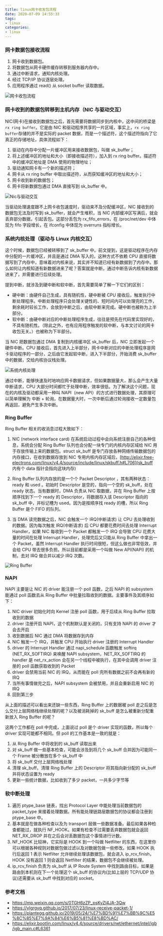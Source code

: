 ```yaml
---
title: linux网卡收发包流程
date: 2020-07-09 14:55:33
tags:
- linux
categories:
- linux
---
```


### 网卡数据包接收流程

1. 网卡收到数据包。
2. 将数据包从网卡硬件缓存转移到服务器内存中。
3. 通过中断请求，通知内核处理。
4. 经过 TCP/IP 协议逐层处理。
5. 应用程序通过 read() 从 socket buffer 读取数据。

![网卡收包流程](https://tva1.sinaimg.cn/large/008i3skNly1gwi3ashxjrj30ha1523zx.jpg)

### 网卡收到的数据包转移到主机内存（NIC 与驱动交互）

NIC(网卡)在接收到数据包之后，首先需要将数据同步到内核中，这中间的桥梁是 `rx ring buffer`。它是由 NIC 和驱动程序共享的一片区域，事实上，`rx ring buffer`存储的并不是实际的 packet 数据，而是一个描述符，这个描述符指向了它真正的存储地址，具体流程如下：

1. 驱动在内存中分配一片缓冲区用来接收数据包，叫做 sk_buffer；
2. 将上述缓冲区的地址和大小（即接收描述符），加入到 rx ring buffer。描述符中的缓冲区地址是 DMA 使用的物理地址；
3. 驱动通知网卡有一个新的描述符；
4. 网卡从 rx ring buffer 中取出描述符，从而获知缓冲区的地址和大小；
5. 网卡收到新的数据包；
6. 网卡将新数据包通过 DMA 直接写到 sk_buffer 中。

![Nic与驱动交互](https://tva1.sinaimg.cn/large/008i3skNly1gwi3cy7kw7j31320m0tat.jpg)

当驱动处理速度跟不上网卡收包速度时，驱动来不及分配缓冲区，NIC 接收到的数据包无法及时写到 sk_buffer，就会产生堆积，当 NIC 内部缓冲区写满后，就会丢弃部分数据，引起丢包。这部分丢包为 rx_fifo_errors，在 /proc/net/dev 中体现为 fifo 字段增长，在 ifconfig 中体现为 overruns 指标增长。

### 系统内核处理（驱动与 Linux 内核交互）

这个时候，数据包已经被转移到了 sk_buffer 中。前文提到，这是驱动程序在内存中分配的一片缓冲区，并且是通过 DMA 写入的，这种方式不依赖 CPU 直接将数据写到了内存中，意味着对内核来说，其实并不知道已经有新数据到了内存中。那么如何让内核知道有新数据进来了呢？答案就是中断，通过中断告诉内核有新数据进来了，并需要进行后续处理。

提到中断，就涉及到硬中断和软中断，首先需要简单了解一下它们的区别：

- 硬中断：由硬件自己生成，具有随机性，硬中断被 CPU 接收后，触发执行中断处理程序。中断处理程序只会处理关键性的、短时间内可以处理完的工作，剩余耗时较长工作，会放到中断之后，由软中断来完成。硬中断也被称为上半部分。
- 软中断：由硬中断对应的中断处理程序生成，往往是预先在代码里实现好的，不具有随机性。（除此之外，也有应用程序触发的软中断，与本文讨论的网卡收包无关。）也被称为下半部分。

当 NIC 把数据包通过 DMA 复制到内核缓冲区 sk_buffer 后，NIC 立即发起一个硬件中断。CPU 接收后，首先进入上半部分，网卡中断对应的中断处理程序是网卡驱动程序的一部分，之后由它发起软中断，进入下半部分，开始消费 sk_buffer 中的数据，交给内核协议栈处理。

![系统内核处理](http://qehtohz1z.bkt.clouddn.com/fafucoder-blog/hk0qi.png)

通过中断，能够快速及时地响应网卡数据请求，但如果数据量大，那么会产生大量中断请求，CPU 大部分时间都忙于处理中断，效率很低。为了解决这个问题，现在的内核及驱动都采用一种叫 NAPI（new API）的方式进行数据处理，其原理可以简单理解为 中断 + 轮询，在数据量大时，一次中断后通过轮询接收一定数量包再返回，避免产生多次中断。


### Ring Buffer
Ring Buffer 相关的收消息过程大致如下：
1. NIC (network interface card) 在系统启动过程中会向系统注册自己的各种信息，系统会分配 Ring Buffer 队列也会分配一块专门的内核内存区域给 NIC 用于存放传输上来的数据包。struct sk_buff 是专门存放各种网络传输数据包的内存接口，在收到数据存放到 NIC 专用内核内存区域后，[http://elixir.free-electrons.com/linux/v4.4/source/include/linux/skbuff.h#L706](sk_buff 内有个 data 指针会指向这块内存)

2. Ring Buffer 队列内存放的是一个个 Packet Descriptor ，其有两种状态： ready 和 used 。初始时 Descriptor 是空的，指向一个空的 sk_buff，处在 ready 状态。当有数据时，DMA 负责从 NIC 取数据，并在 Ring Buffer 上按顺序找到下一个 ready 的 Descriptor，将数据存入该 Descriptor 指向的 sk_buff 中，并标记槽为 used。因为是按顺序找 ready 的槽，所以 Ring Buffer 是个 FIFO 的队列。

3. 当 DMA 读完数据之后，NIC 会触发一个 IRQ(中断请求) 让 CPU 去处理收到的数据。因为每次触发 IRQ(中断请求) 后 CPU 都要花费时间去处理 Interrupt Handler，如果 NIC 每收到一个 Packet 都触发一个 IRQ 会导致 CPU 花费大量的时间在处理 Interrupt Handler，处理完后又只能从 Ring Buffer 中拿出一个 Packet，虽然 Interrupt Handler 执行时间很短，但这么做也非常低效，并会给 CPU 带去很多负担。所以目前都是采用一个叫做 New API(NAPI) 的机制，去对 IRQ 做合并以减少 IRQ 次数。

![Ring Buffer](http://qehtohz1z.bkt.clouddn.com/fafucoder-blog/3orb9.png)

### NAPI
NAPI 主要是让 NIC 的 driver 能注册一个 poll 函数，之后 NAPI 的 subsystem 能通过 poll 函数去从 Ring Buffer 中批量拉取收到的数据。主要事件及其顺序如下：
1. NIC driver 初始化时向 Kernel 注册 poll 函数，用于后续从 Ring Buffer 拉取收到的数据
2. driver 注册开启 NAPI，这个机制默认是关闭的，只有支持 NAPI 的 driver 才会去开启
3. 收到数据后 NIC 通过 DMA 将数据存到内存
4. NIC 触发一个 IRQ，并触发 CPU 开始执行 driver 注册的 Interrupt Handler
5. driver 的 Interrupt Handler 通过 napi_schedule 函数触发 softirq (NET_RX_SOFTIRQ) 来唤醒 NAPI subsystem，NET_RX_SOFTIRQ 的 handler 是 net_rx_action 会在另一个线程中被执行，在其中会调用 driver 注册的 poll 函数获取收到的 Packet
6. driver 会禁用当前 NIC 的 IRQ，从而能在 poll 完所有数据之前不会再有新的 IRQ
7. 当所有事情做完之后，NAPI subsystem 会被禁用，并且会重新启用 NIC 的 IRQ
8. 回到第三步

从上面的描述可以看出来还缺一些东西，Ring Buffer 上的数据被 poll 走之后是怎么交付上层网络栈继续处理的呢？以及被消耗掉的 sk_buff 是怎么被重新分配重新放入 Ring Buffer 的呢？

这两个工作都在 poll 中完成，上面说过 poll 是个 driver 实现的函数，所以每个 driver 实现可能都不相同。但 poll 的工作基本是一致的就是：

1. 从 Ring Buffer 中将收到的 sk_buff 读取出来
2. 对 sk_buff 做一些基本检查，可能会涉及到将几个 sk_buff 合并因为可能同一个 Frame 被分散放在多个 sk_buff 中
3. 将 sk_buff 交付上层网络栈处理
4. 清理 sk_buff，清理 Ring Buffer 上的 Descriptor 将其指向新分配的 sk_buff 并将状态设置为 ready
5. 更新一些统计数据，比如收到了多少 packet，一共多少字节等

### 软中断处理
1. 遍历 ptype_base 链表，找出 Protocol Layer 中能处理当前数据包的 packet_type 来接着处理数据。所有能处理链路层数据包的协议都会注册到 ptype_base 中。
2. 基本就是在做各种检查以及为 transport 层做一些数据准备。最后如果各种检查都能过，就执行 NF_HOOK。如果有检查不过需要丢弃数据包就会返回 NET_RX_DROP 并在之后会对丢数据包这个事情进行计数。
3. NF_HOOK 比较神，它实际是 HOOK 到一个叫做 Netfilter 的东西，在这里你可以根据各种规则对数据包做过滤以及对数据包做一些修改。如果 HOOK 执行后返回 1 表示 Netfilter 允许继续处理该数据包，就会进入 ip_rcv_finish，HOOK 没有返回 1 则会返回 Netfilter 的结果，数据包不会继续被处理。
4. ip_rcv_finish 负责为 sk_buff 从 IP Route System 中找到路由目标，如果是路由到本机则在下一个处理这个 sk_buff 的协议内(比如上层的 TCP/UDP 协议)还需要从 sk_buff 中找到对应的 socket。

### 参考文档
- https://mp.weixin.qq.com/s/0TGH6zZP_psKyZl4JA-3Qw
- https://ylgrgyq.github.io/2017/07/23/linux-receive-packet-1/
- https://plantegg.github.io/2019/05/24/%E7%BD%91%E7%BB%9C%E5%8C%85%E7%9A%84%E6%B5%81%E8%BD%AC/
- https://elixir.bootlin.com/linux/v4.4/source/drivers/net/ethernet/intel/igb/igb_main.c#L6361


